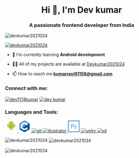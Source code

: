 <h1 align="center">Hi 👋, I'm Dev kumar</h1>
<h3 align="center">A passionate frontend developer from India</h3>

<p align="left"> <img src="https://komarev.com/ghpvc/?username=devkumar2021024&label=Profile%20views&color=0e75b6&style=flat" alt="devkumar2021024" /> </p>

<p align="left"> <a href="https://github.com/ryo-ma/github-profile-trophy"><img src="https://github-profile-trophy.vercel.app/?username=devkumar2021024" alt="devkumar2021024" /></a> </p>

- 🌱 I’m currently learning **Android development**

- 👨‍💻 All of my projects are available at [Devkumar2021024](Devkumar2021024)

- 📫 How to reach me **kumarravi91158@gmail.com**

<h3 align="left">Connect with me:</h3>
<p align="left">
<a href="https://linkedin.com/in/dev1174kumar" target="blank"><img align="center" src="https://raw.githubusercontent.com/rahuldkjain/github-profile-readme-generator/neutral-icons/src/images/icons/Social/linked-in-alt.svg" alt="dev1174kumar" height="30" width="40" /></a>
<a href="https://fb.com/dev kumar" target="blank"><img align="center" src="https://raw.githubusercontent.com/rahuldkjain/github-profile-readme-generator/neutral-icons/src/images/icons/Social/facebook.svg" alt="dev kumar" height="30" width="40" /></a>
</p>

<h3 align="left">Languages and Tools:</h3>
<p align="left"> <a href="https://developer.android.com" target="_blank"> <img src="https://raw.githubusercontent.com/devicons/devicon/master/icons/android/android-original-wordmark.svg" alt="android" width="40" height="40"/> </a> <a href="https://www.cprogramming.com/" target="_blank"> <img src="https://raw.githubusercontent.com/devicons/devicon/master/icons/c/c-original.svg" alt="c" width="40" height="40"/> </a> <a href="https://git-scm.com/" target="_blank"> <img src="https://www.vectorlogo.zone/logos/git-scm/git-scm-icon.svg" alt="git" width="40" height="40"/> </a> <a href="https://www.adobe.com/in/products/illustrator.html" target="_blank"> <img src="https://www.vectorlogo.zone/logos/adobe_illustrator/adobe_illustrator-icon.svg" alt="illustrator" width="40" height="40"/> </a> <a href="https://www.photoshop.com/en" target="_blank"> <img src="https://raw.githubusercontent.com/devicons/devicon/master/icons/photoshop/photoshop-line.svg" alt="photoshop" width="40" height="40"/> </a> <a href="https://unity.com/" target="_blank"> <img src="https://www.vectorlogo.zone/logos/unity3d/unity3d-icon.svg" alt="unity" width="40" height="40"/> </a> <a href="https://www.adobe.com/products/xd.html" target="_blank"> <img src="https://cdn.worldvectorlogo.com/logos/adobe-xd.svg" alt="xd" width="40" height="40"/> </a> </p>

<p><img align="left" src="https://github-readme-stats.vercel.app/api/top-langs?username=devkumar2021024&show_icons=true&locale=en&layout=compact" alt="devkumar2021024" /></p>

<p>&nbsp;<img align="center" src="https://github-readme-stats.vercel.app/api?username=devkumar2021024&show_icons=true&locale=en" alt="devkumar2021024" /></p>

<p><img align="center" src="https://github-readme-streak-stats.herokuapp.com/?user=devkumar2021024&" alt="devkumar2021024" /></p>
